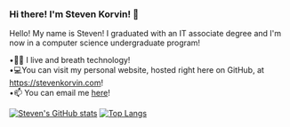 ### Hi there! I'm Steven Korvin! 👋

<!--
**sjkorvin/sjkorvin** is a ✨ _special_ ✨ repository because its `README.md` (this file) appears on your GitHub profile.
-->
Hello! My name is Steven! I graduated with an IT associate degree and I'm now in a computer science undergraduate program!

•👨‍💻 I live and breath technology!  
•💻You can visit my personal website, hosted right here on GitHub, at https://stevenkorvin.com!  
•📫 You can email me [here](mailto:skorvin@stevenkorvin.com)!  


[![Steven's GitHub stats](https://github-readme-stats.vercel.app/api?username=sjkorvin&show_icons=true&theme=tokyonight)](https://github.com/sjkorvin/github-readme-stats)
[![Top Langs](https://github-readme-stats.vercel.app/api/top-langs/?username=sjkorvin&exclude_repo=sjkorvin.github.io&theme=tokyonight)](https://github.com/sjkorvin/github-readme-stats)
